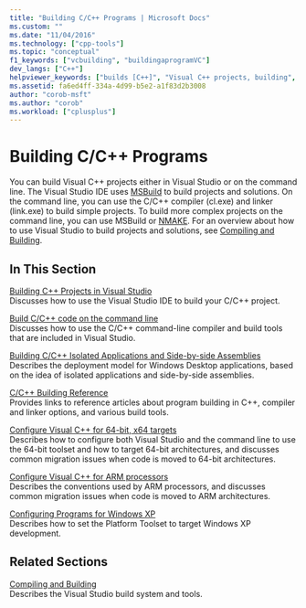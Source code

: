 ```yaml
---
title: "Building C/C++ Programs | Microsoft Docs"
ms.custom: ""
ms.date: "11/04/2016"
ms.technology: ["cpp-tools"]
ms.topic: "conceptual"
f1_keywords: ["vcbuilding", "buildingaprogramVC"]
dev_langs: ["C++"]
helpviewer_keywords: ["builds [C++]", "Visual C++ projects, building", "projects [C++], building", "builds [C++], options", "Visual C++, build options"]
ms.assetid: fa6ed4ff-334a-4d99-b5e2-a1f83d2b3008
author: "corob-msft"
ms.author: "corob"
ms.workload: ["cplusplus"]
---
```

# Building C/C++ Programs

You can build Visual C++ projects either in Visual Studio or on the command line. The Visual Studio IDE uses [MSBuild](../build/msbuild-visual-cpp.md) to build projects and solutions. On the command line, you can use the C/C++ compiler (cl.exe) and linker (link.exe) to build simple projects. To build more complex projects on the command line, you can use MSBuild or [NMAKE](../build/nmake-reference.md). For an overview about how to use Visual Studio to build projects and solutions, see [Compiling and Building](/visualstudio/ide/compiling-and-building-in-visual-studio).  
  
## In This Section  

[Building C++ Projects in Visual Studio](../ide/building-cpp-projects-in-visual-studio.md)  
Discusses how to use the Visual Studio IDE to build your C/C++ project.  
  
[Build C/C++ code on the command line](../build/building-on-the-command-line.md)  
Discusses how to use the C/C++ command-line compiler and build tools that are included in Visual Studio.  
  
[Building C/C++ Isolated Applications and Side-by-side Assemblies](../build/building-c-cpp-isolated-applications-and-side-by-side-assemblies.md)  
Describes the deployment model for Windows Desktop applications, based on the idea of isolated applications and side-by-side assemblies.  
  
[C/C++ Building Reference](../build/reference/c-cpp-building-reference.md)  
Provides links to reference articles about program building in C++, compiler and linker options, and various build tools.  
  
[Configure Visual C++ for 64-bit, x64 targets](../build/configuring-programs-for-64-bit-visual-cpp.md)  
Describes how to configure both Visual Studio and the command line to use the 64-bit toolset and how to target 64-bit architectures, and discusses common migration issues when code is moved to 64-bit architectures.  
  
[Configure Visual C++ for ARM processors](../build/configuring-programs-for-arm-processors-visual-cpp.md)  
Describes the conventions used by ARM processors, and discusses common migration issues when code is moved to ARM architectures.  
  
[Configuring Programs for Windows XP](../build/configuring-programs-for-windows-xp.md)  
Describes how to set the Platform Toolset to target Windows XP development.  
  
## Related Sections  
 [Compiling and Building](/visualstudio/ide/compiling-and-building-in-visual-studio)  
 Describes the Visual Studio build system and tools.